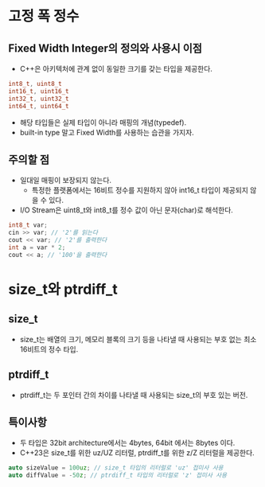 # 고정 폭 정수

## Fixed Width Integer의 정의와 사용시 이점
- C++은 아키텍처에 관계 없이 동일한 크기를 갖는 타입을 제공한다.

```cpp
int8_t, uint8_t
int16_t, uint16_t
int32_t, uint32_t
int64_t, uint64_t
```

- 해당 타입들은 실제 타입이 아니라 매핑의 개념(typedef).
- built-in type 말고 Fixed Width를 사용하는 습관을 가지자.

## 주의할 점
- 일대일 매핑이 보장되지 않는다.
    - 특정한 플랫폼에서는 16비트 정수를 지원하지 않아 int16_t 타입이 제공되지 않을 수 있다.
- I/O Stream은 uint8_t와 int8_t를 정수 값이 아닌 문자(char)로 해석한다.

```cpp
int8_t var;
cin >> var; // '2'를 읽는다
cout << var; // '2'를 출력한다
int a = var * 2;
cout << a; // '100'을 출력한다
```

# size_t와 ptrdiff_t

## size_t
- size_t는 배열의 크기, 메모리 블록의 크기 등을 나타낼 때 사용되는 부호 없는 최소 16비트의 정수 타입.

## ptrdiff_t
- ptrdiff_t는 두 포인터 간의 차이를 나타낼 때 사용되는 size_t의 부호 있는 버전.

## 특이사항
- 두 타입은 32bit architecture에서는 4bytes, 64bit 에서는 8bytes 이다.
- C++23은 size_t를 위한 uz/UZ 리터럴, ptrdiff_t를 위한 z/Z 리터럴을 제공한다.

```cpp
auto sizeValue = 100uz; // size_t 타입의 리터럴로 'uz' 접미사 사용
auto diffValue = -50z; // ptrdiff_t 타입의 리터럴로 'z' 접미사 사용
```
